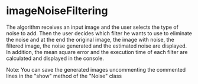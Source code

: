 # imageNoiseFiltering

The algorithm receives an input image and the user selects the type of noise to add. Then the user decides which filter he wants to use to eliminate the noise and at the end the original image, the image with noise, the filtered image, the noise generated and the estimated noise are displayed. In addition, the mean square error and the execution time of each filter are calculated and displayed in the console.

Note: You can save the generated images uncommenting the commented lines in the "show" method of the "Noise" class